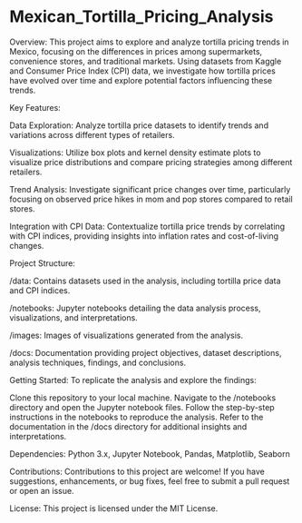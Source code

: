 # Mexican_Tortilla_Pricing_Analysis

Overview:
This project aims to explore and analyze tortilla pricing trends in Mexico, focusing on the differences in prices among supermarkets, convenience stores, and traditional markets. Using datasets from Kaggle and Consumer Price Index (CPI) data, we investigate how tortilla prices have evolved over time and explore potential factors influencing these trends.

Key Features:

Data Exploration: Analyze tortilla price datasets to identify trends and variations across different types of retailers.

Visualizations: Utilize box plots and kernel density estimate plots to visualize price distributions and compare pricing strategies among different retailers.

Trend Analysis: Investigate significant price changes over time, particularly focusing on observed price hikes in mom and pop stores compared to retail stores.

Integration with CPI Data: Contextualize tortilla price trends by correlating with CPI indices, providing insights into inflation rates and cost-of-living changes.

Project Structure:

/data: Contains datasets used in the analysis, including tortilla price data and CPI indices.

/notebooks: Jupyter notebooks detailing the data analysis process, visualizations, and interpretations.

/images: Images of visualizations generated from the analysis.

/docs: Documentation providing project objectives, dataset descriptions, analysis techniques, findings, and conclusions.

Getting Started:
To replicate the analysis and explore the findings:

Clone this repository to your local machine.
Navigate to the /notebooks directory and open the Jupyter notebook files.
Follow the step-by-step instructions in the notebooks to reproduce the analysis.
Refer to the documentation in the /docs directory for additional insights and interpretations.

Dependencies: Python 3.x, Jupyter Notebook, Pandas, Matplotlib, Seaborn

Contributions:
Contributions to this project are welcome! If you have suggestions, enhancements, or bug fixes, feel free to submit a pull request or open an issue.

License:
This project is licensed under the MIT License.
